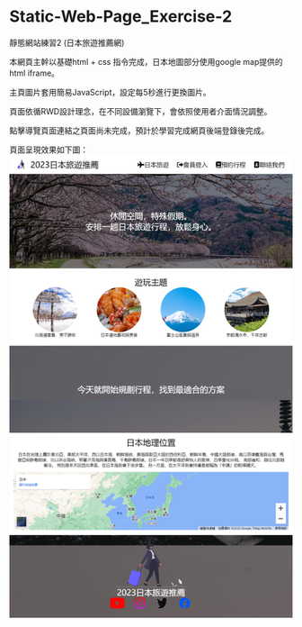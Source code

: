 # Static-Web-Page_Exercise-2

靜態網站練習2 (日本旅遊推薦網)

本網頁主幹以基礎html + css 指令完成，日本地圖部分使用google map提供的html iframe。

主頁圖片套用簡易JavaScript，設定每5秒進行更換圖片。

頁面依循RWD設計理念，在不同設備瀏覽下，會依照使用者介面情況調整。

點擊導覽頁面連結之頁面尚未完成，預計於學習完成網頁後端登錄後完成。

頁面呈現效果如下圖：
![image](https://github.com/adad09382/Static-Web-Page_Exercise-2/blob/main/REMEAD.png)
